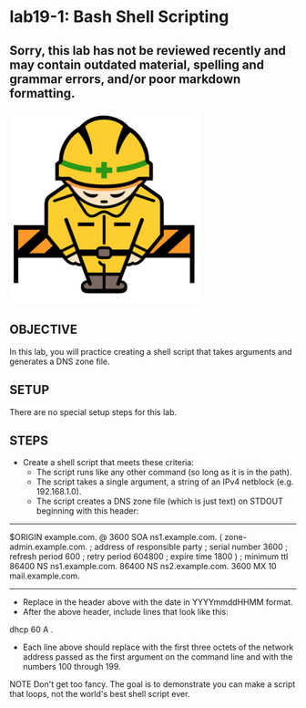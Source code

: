 # lab19-1: Bash Shell Scripting
## Sorry, this lab has not be reviewed recently and may contain outdated material, spelling and grammar errors, and/or poor markdown formatting.

![Image of construction sign](../images/ConstructionSign.png)

## OBJECTIVE

In this lab, you will practice creating a shell script that takes arguments and
generates a DNS zone file.

## SETUP

There are no special setup steps for this lab.

## STEPS

- Create a shell script that meets these criteria:
  - The script runs like any other command (so long as it is in the path).
  - The script takes a single argument, a string of an IPv4 netblock (e.g.
    192.168.1.0).
  - The script creates a DNS zone file (which is just text) on STDOUT beginning
    with this header:
_______________________________________________________________________________
$ORIGIN example.com.
@                      3600 SOA   ns1.example.com. (
                              zone-admin.example.com.    ; address of responsible party
                              <DATE>                     ; serial number
                              3600                       ; refresh period
                              600                        ; retry period
                              604800                     ; expire time
                              1800                     ) ; minimum ttl
                      86400 NS    ns1.example.com.
                      86400 NS    ns2.example.com.
                       3600 MX    10 mail.example.com.
_______________________________________________________________________________

  - Replace <DATE> in the header above with the date in YYYYmmddHHMM format.
  - After the above header, include lines that look like this:

dhcp<HOST>    60 A    <PREFIX>.<HOST>

  - Each line above should replace <PREFIX> with the first three octets of the
    network address passed as the first argument on the command line and <HOST>
    with the numbers 100 through 199.

NOTE
Don't get too fancy.  The goal is to demonstrate you can make a script that
loops, not the world's best shell script ever.
